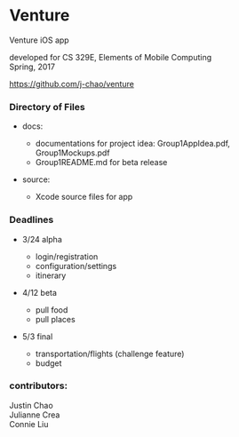 # Venture
Venture iOS app

developed for CS 329E, Elements of Mobile Computing  
Spring, 2017  

https://github.com/j-chao/venture


### Directory of Files
  * docs:   
    - documentations for project idea: Group1AppIdea.pdf, Group1Mockups.pdf  
    - Group1README.md for beta release

  * source: 
    - Xcode source files for app     


### Deadlines
  * 3/24 alpha
    - login/registration
    - configuration/settings
    - itinerary

  * 4/12 beta
    - pull food
    - pull places

  * 5/3 final
    - transportation/flights (challenge feature)
    - budget


### contributors:
Justin Chao  
Julianne Crea  
Connie Liu  
